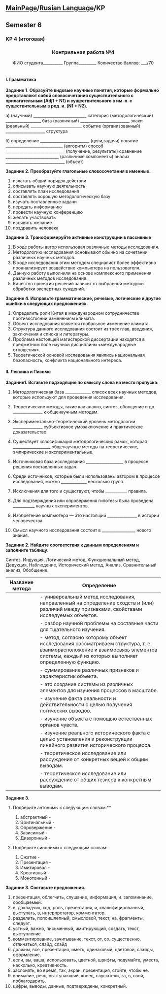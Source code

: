 ## [MainPage](../index.md)/[Rusian Language](README.md)/KP

## Semester 6

### KP 4 (итоговая)

<center><h3>Контрильная работа №4</h3></center>

<center>ФИО студента__________ Группа_________ Количество баллов: ___/70</center>
<br>

#### I. Грамматика

**Задание 1. Образуйте видовые научные понятия, которые формально представляют собой словосочетания существительного с прилагательным (Adj1 + N1) и существительного в им. п. с существительным в род. и. (N1 + N2).**

a)
(научный) ___________________________ категория
(методологический) __________________ база
(различный) _________________________ знаки
(реальный) __________________________ событие
(организованный) ____________________ структура

б)
определение _________________________ (цели,задачи)
понятие _____________________________ (алгоритм)
способ ______________________________ (получение, результаты)
сравнение ___________________________ (различные компоненты)
анализ ______________________________ (объект)

**Задание 2. Преобразуйте глагольные словосочетания в именные.**

1) излагать общий порядок действии
2) описывать научную деятельность
3) составлять план исследования
4) составлять хорошую методологическую базу
5) изучать поставленные задачи
6) передать информанию
7) провести научную конференцию
8) желать участвовать	
9) изъявить желание
10) поздравить человека	

**Задание 3. Трансформируйте активные конструкции в пассивные**

1) В ходе работы автор использовал различные методы исследования.
2) Методологию исследования основывают обычно на сочетании различных научных методов.
3) В ходе исследования этим методом специалист более эффективно проанализирует воздействие компьютера на пользователя.
4) Данную работу выполнили на основе комплексного применения различных методов исследования.
5) Качество принятия решений зависит от выбранной методики обработки экспертных суждений.

**Задание 4. Исправьте грамматические, речевые, логические и другие ошибки в следующих предложениях.**

1. Определить роли Китая в международном сотрудничестве противостоянии изменениям климата.
2. Объект исследования является глобальное изменение климата.
3. Структура данного исследования состоит из трёх глав, введения, заключения и списка и литературы.
4. Проблема настоящей магистерской диссертации находятся в предметном поле научной дисциплины «международные отношения».
5. Теоретической основой исследования явились национальная безопасность, конфликта национального интереса.

#### II. Лексика и Письмо

**Задание1. Вставьте подходящие по смыслу слова на место пропуска:**

1) Методологическая база _____________ список всех научных методов, которые используют для проведения исследования.
2) Теоретические методы, такие как анализ, синтез, обоощение и др. _______________ к общенаучным методам.
3) Экспериментально-теоретический уровень методологии _______________ субъективное умозаключение и практическое доказательство.

4) Существует классификация методологических рамок, которая ___________________ общенаучные методы на теоретические, эмпирические и экспериментальные.
5) Источниковая база исследования ___________________ в процессе решения поставленных задач.
6) Среди источников, которые были использованы автором в процессе исследования, можно _____________ несколько групп.
7) Исключения для того и существуют, чтобы ___________ правила.
8) Для подтверждения или опровержения гипотезы была проведена ___________ научных экспериментов.
9) Изобретение компьютера — это настоящий _______________ в истории человечества.
10)	Смысл научного исследования состоит в _________________ нового знания.

**Задание 2. Найдите соответствия к данным определениям и заполните таблицу:**

Синтез, Индукция, Логический метод, Функциональный метод, Дедукция, Наблюдение, Исторический метод, Анализ, Сравнительный анализ, Обобщение.

|Название метода | Определение|
|---|---|
|  | - универсальный метод исследования, направленный на определение сходств и (или) различий между признаками, свойствами исследуемых объектов. |
|  | - разбор научной проблемы на составные части для тщательного изучения. |
|  | - метод, согласно которому объект исследования рассматриваем структура, т. е. взаиморасположение и взаимосвязь элементов системы, каждый из которых выполняет определенную функцию. |
|  | - суммирование различных признаков и характеристик объекта. |
|  | - это создание системы из различных элементов для изучения процессов в масштабе. |
|  | - изучение факта реальности и действительности с целью получения логических выводов. |
|  | - изучение объекта с помощью естественных органов чувств. |
|  | - изучение реального исторического факта с целью установления и реконструкции линейного развития исторического процесса. |
|  | - теоретическое исследование или рассуждение от конкретных вещей к общим выводам. |
|  | - теоретическое исследование или рассуждение от общих тезисов к конкретным выводам. |

**Задание 3.**

1) Подберите антонимы к следующим словам:**

   1. абстрактный - 
   2. Эригинальный - 
   3. Опровержение - 
   4. Зависимый - 
   5. Диахронный - 

2) Подберите синонимы к следующим словам:

   1. Сжатие -
   2. Презентация -
   3. Имитировал -
   4. Креативный -
   5. Монотонный -

**Задание 3. Составьте предложения.**

1) презентация, облегчить, слушание, информация, и. запоминание, сообщаемый.
2) в, докладчик, ход, роль, презентация, и, квалифицированный, выступать, в, интерпретатор, комментатор.
3) разделить, попоишлепный, смысловой, текст, на, фрагменты, следует.
4) устный, важно, письменный, имитирующий, создать, текст, выступление
5) комментирование, зачитывание, текст, от, со. существенно, отличаться, слайд, слайд
6) должны, все, презентация, иметь, одинаковый, цветовой, слайды, оформление.
7) если, вы, ваша, использовать, цветной, шрифты, подумайте, уместа, насколько, креативность.
8) заслонять, во время, так, экран, презентация, стойте, чтобы не.
9) внимание, речь, выступаюший, конец, слушатели, за, в, свой, поблагодарить.
10) цифры, выводы, данные, подтверждены, конкретный.